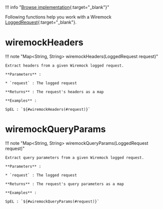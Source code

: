 <!--
  ~ SPDX-FileCopyrightText: 2017-2024 Enedis
  ~
  ~ SPDX-License-Identifier: Apache-2.0
  ~
-->

!!! info "[Browse implementation](https://github.com/chutney-testing/chutney/blob/main/chutney/action-impl/src/main/java/com/chutneytesting/action/http/function/WireMockFunction.java){:target="_blank"}"

Following functions help you work with a Wiremock [LoggedRequest](https://www.javadoc.io/static/com.github.tomakehurst/wiremock/2.27.2/com/github/tomakehurst/wiremock/verification/LoggedRequest.html){:target="_blank"}.

# wiremockHeaders

!!! note "Map<String, String> wiremockHeaders(LoggedRequest request)"

    Extract headers from a given Wiremock logged request.

    **Parameters** :

    * `request` : The logged request

    **Returns** : The request's headers as a map

    **Examples** :

    SpEL : `${#wiremockHeaders(#request)}`

# wiremockQueryParams

!!! note "Map<String, String> wiremockQueryParams(LoggedRequest request)"

    Extract query parameters from a given Wiremock logged request.

    **Parameters** :

    * `request` : The logged request

    **Returns** : The request's query parameters as a map

    **Examples** :

    SpEL : `${#wiremockQueryParams(#request)}`
